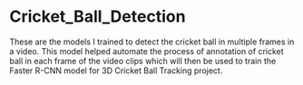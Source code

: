 # Cricket_Ball_Detection
These are the models I trained to detect the cricket ball in multiple frames in a video. This model helped automate the process of annotation of cricket ball in each frame of the video clips which will then be used to train the Faster R-CNN model for 3D Cricket Ball Tracking project. 

